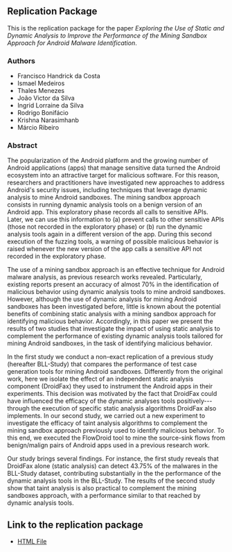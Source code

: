 ## Replication Package

This is the replication package for the paper *Exploring the Use of Static and Dynamic Analysis to Improve the Performance of the Mining Sandbox Approach for Android Malware Identification*. 

### Authors

   * Francisco Handrick da Costa
   * Ismael Medeiros
   * Thales Menezes
   * João Victor da Silva
   * Ingrid Lorraine da Silva
   * Rodrigo Bonifácio
   * Krishna Narasimhanb
   * Márcio Ribeiro
  
### Abstract

The popularization of the Android platform and the growing number of Android applications (apps) that manage sensitive data turned the Android ecosystem into an attractive target for malicious software. For this reason, researchers and practitioners have investigated new approaches to address Android's security issues, including techniques that leverage dynamic analysis to mine Android sandboxes. The mining sandbox approach consists in running dynamic analysis tools on a benign version of an Android app. This exploratory phase records all calls to sensitive APIs. Later, we can use this information to (a) prevent calls to other sensitive APIs (those not recorded in the exploratory phase) or (b) run the dynamic analysis tools again in a different version of the app. During this second execution of the fuzzing tools, a warning of possible malicious behavior is raised whenever the new version of the app calls a sensitive API not recorded in the exploratory phase.

The use of a mining sandbox approach is an effective technique for Android malware analysis, as previous research works revealed. Particularly, existing reports present an accuracy of almost 70% in the identification of malicious behavior using dynamic analysis tools to mine android sandboxes. However, although the use of dynamic analysis for mining Android sandboxes has been investigated before, little is known about the potential benefits of combining static
analysis with a mining sandbox approach for identifying malicious behavior.
Accordingly, in this paper we present the results of two studies that investigate the impact of using static analysis to complement the performance of existing dynamic analysis tools tailored for mining Android sandboxes, in the task of identifying malicious behavior.

In the first study we conduct a non-exact replication of a previous study (hereafter BLL-Study) that compares the performance of test case generation tools for mining Android sandboxes. Differently from the original work, here we isolate the effect of an independent  static analysis component (DroidFax) they used to instrument the Android apps in their experiments. This decision was motivated by the fact that DroidFax could have influenced the efficacy of the dynamic analyses tools positively---through the execution of specific static analysis algorithms DroidFax also implements. In our second study, we carried out a new experiment to investigate the efficacy of taint analysis algorithms to complement the mining sandbox approach previously used to identify malicious behavior. To this end, we executed the FlowDroid tool to mine the source-sink flows from benign/malign pairs of Android apps used in a previous research work.

Our study brings several findings. For instance, the first study reveals that DroidFax alone (static analysis) can detect 43.75% of the malwares in the BLL-Study dataset, contributing substantially in the the performance of the dynamic analysis tools in the BLL-Study. The results of the second study show that taint analysis is also practical to complement the mining sandboxes approach, with a performance similar to that reached by dynamic analysis tools.

## Link to the replication package

   * [HTML File](https://htmlpreview.github.io/?https://github.com/droidxp/paper-replication-package/blob/master/replication.html)
